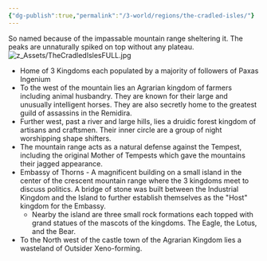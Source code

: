 ```yaml
---
{"dg-publish":true,"permalink":"/3-world/regions/the-cradled-isles/"}
---
```


So named because of the impassable mountain range sheltering it. The peaks are unnaturally spiked on top without any plateau. 
![z_Assets/TheCradledIslesFULL.jpg](/img/user/z_Assets/TheCradledIslesFULL.jpg)
- Home of 3 Kingdoms each populated by a majority of followers of Paxas Ingenium
- To the west of the mountain lies an Agrarian kingdom of farmers including animal husbandry. They are known for their large and unusually intelligent horses. They are also secretly home to the greatest guild of assassins in the Remidira.
- Further west, past a river and large hills, lies a druidic forest kingdom of artisans and craftsmen. Their inner circle are a group of night worshipping shape shifters.
- The mountain range acts as a natural defense against the Tempest, including the original Mother of Tempests which gave the mountains their  jagged appearance.
- Embassy of Thorns - A magnificent building on a small island in the center of the crescent mountain range where the 3 kingdoms meet to discuss politics. A bridge of stone was built between the Industrial Kingdom and the Island to further establish themselves as the "Host" kingdom for the Embassy.
	-  Nearby the island are three small rock formations each topped with grand statues of the mascots of the kingdoms. The Eagle, the Lotus, and the Bear.
- To the North west of the castle town of the Agrarian Kingdom lies a wasteland of Outsider Xeno-forming.